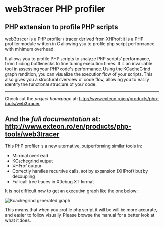 # web3tracer PHP profiler
## PHP extension to profile PHP scripts

web3tracer is a PHP profiler / tracer derived from XHProf; it is a PHP profiler module written in C allowing you to profile php script performance with minimum overhead.
 
It allows you to profile PHP scripts to analyze PHP scripts' performance, from finding bottlenecks to fine tuning execution times. It is an invaluable tool in assessing your PHP code's performance. Using the KCacheGrind graph rendition, you can visualize the execution flow of your scripts. This also gives you a structural overview of code flow, allowing you to easily identify the functional structure of your code.

---
Check out the *project homepage* at: http://www.exteon.ro/en/products/php-tools/web3tracer

And the *full documentation* at: http://www.exteon.ro/en/products/php-tools/web3tracer
---
 
This PHP profiler is a new alternative, outperforming similar tools in:
* Minimal overhead
* KCachegrind output
* XHProf output
* Correctly handles recursive calls, not by expansion (XHProf) but by decoupling
* Full call tree traces in XDebug XT format

It is not difficult now to get an execution graph like the one below:

![Kcachegrind generated graph](http://www.exteon.ro/Upload/image/web3tracer/recursion_example.png)
 
This means that when you profile php script it will be will be more accurate, and easier to follow visually. Please browse the manual for a better look at what it does.